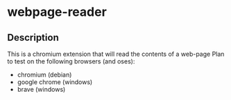 # webpage-reader
## Description
This is a chromium extension that will read the contents of a web-page 
Plan to test on the following browsers (and oses):
- chromium (debian)
- google chrome (windows)
- brave (windows)
